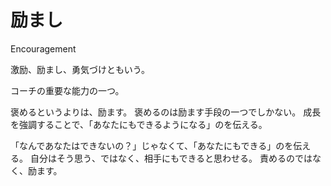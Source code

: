 # 励まし

Encouragement

激励、励まし、勇気づけともいう。

コーチの重要な能力の一つ。

褒めるというよりは、励ます。
褒めるのは励ます手段の一つでしかない。
成長を強調することで、「あなたにもできるようになる」のを伝える。

「なんであなたはできないの？」じゃなくて、「あなたにもできる」のを伝える。
自分はそう思う、ではなく、相手にもできると思わせる。
責めるのではなく、励ます。
